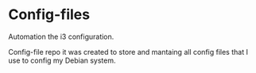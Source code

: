 # Config-files
Automation the i3 configuration. 

Config-file repo it was created to store and mantaing all config files that I use to config my Debian system.
